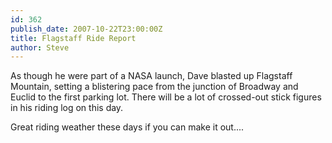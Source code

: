 ```yaml
---
id: 362
publish_date: 2007-10-22T23:00:00Z
title: Flagstaff Ride Report
author: Steve
---
```

As though he were part of a NASA launch, Dave blasted up Flagstaff Mountain, setting a blistering pace from the junction of Broadway and Euclid to the first parking lot. There will be a lot of crossed-out stick figures in his riding log on this day.

Great riding weather these days if you can make it out....